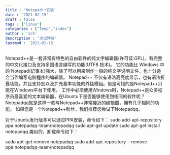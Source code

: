 ```yaml
---
title : 'Notepad++安装'
date : '2021-02-15'
draft : false
tags : ["linux"]
categories : ["Temp","index"]
author : 'zch'
description : '测试博客'
lastmod : '2021-02-15'
---
```


Notepad++是一套非常有特色的自由软件的纯文字编辑器(许可证:GPL)。有完整的中文化接口及支持多国语言编写的功能(UTF8 技术)。
它的功能比 Windows 中的 Notepad(记事本)强大，除了可以用来制作一般的纯文字说明文件，也十分适合当作编写电脑程序的编辑器。
Notepad++ 不仅有语法高亮度显示，也有语法折叠功能，并且支持宏以及扩充基本功能的外挂模组。但是可惜的是Notepad++只能在Windows平台下使用。
工作中必须使用Windows时，Notepad++是众多程序员最喜爱的文本编辑器，在Ubuntu下是否能够使用到相同的软件呢？Notepadqq就是这样一款与Notepad++非常接近的编辑器，拥有几乎相同的功能。
如果您是一个Notepad++粉丝，我们推荐您尝试下Notepadqq。

对于Ubuntu发行版本可以通过PPA安装，命令如下：
sudo add-apt-repository ppa:notepadqq-team/notepadqq
sudo apt-get update
sudo apt-get install notepadqq
类似的，卸载命令如下：

sudo apt-get remove notepadqq
sudo add-apt-repository --remove ppa:notepadqq-team/notepadqq



















